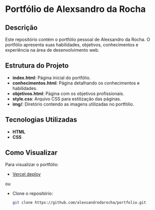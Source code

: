 # Portfólio de Alexsandro da Rocha

## Descrição

Este repositório contém o portfólio pessoal de Alexsandro da Rocha. O portfólio apresenta suas habilidades, objetivos, conhecimentos e experiência na área de desenvolvimento web.

## Estrutura do Projeto

- **index.html**: Página inicial do portfólio.
- **conhecimentos.html**: Página detalhando os conhecimentos e habilidades.
- **objetivos.html**: Página com os objetivos profissionais.
- **style.css**: Arquivo CSS para estilização das páginas.
- **img/**: Diretório contendo as imagens utilizadas no portfólio.

## Tecnologias Utilizadas

- **HTML**
- **CSS**

## Como Visualizar

Para visualizar o portfólio:

- [Vercel deploy](https://portfolio-alexsandrodarochas-projects.vercel.app/)

ou

- Clone o repositório:
   ```bash
   git clone https://github.com/alexsandrodarocha/portfolio.git
